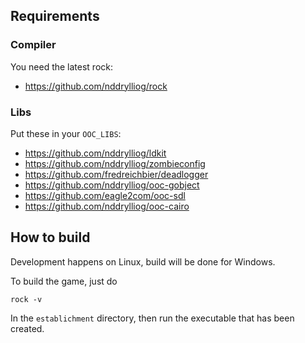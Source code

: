 

## Requirements

### Compiler

You need the latest rock:

  * <https://github.com/nddrylliog/rock>

### Libs

Put these in your `OOC_LIBS`:

  * <https://github.com/nddrylliog/ldkit>
  * <https://github.com/nddrylliog/zombieconfig>
  * <https://github.com/fredreichbier/deadlogger>
  * <https://github.com/nddrylliog/ooc-gobject>
  * <https://github.com/eagle2com/ooc-sdl>
  * <https://github.com/nddrylliog/ooc-cairo>

## How to build

Development happens on Linux, build will be done for Windows.

To build the game, just do

```
rock -v
```

In the `establichment` directory, then run the executable that
has been created.

